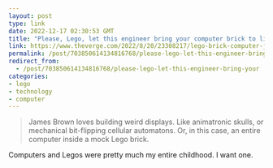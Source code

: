 ```yaml
---
layout: post
type: link
date: 2022-12-17 02:30:53 GMT
title: "Please, Lego, let this engineer bring your computer brick to life"
link: https://www.theverge.com/2022/8/20/23308217/lego-brick-computer-james-brown
permalink: /post/703850614134816768/please-lego-let-this-engineer-bring-your
redirect_from: 
  - /post/703850614134816768/please-lego-let-this-engineer-bring-your
categories:
- lego
- technology
- computer
---
```

<blockquote>James Brown loves building weird displays. Like animatronic skulls, or mechanical bit-flipping cellular automatons. Or, in this case, an entire computer inside a mock Lego brick.</blockquote>
<p>Computers and Legos were pretty much my entire childhood. I want one.</p>